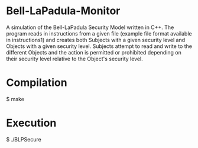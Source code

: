 # Bell-LaPadula-Monitor
A simulation of the Bell-LaPadula Security Model written in C++. The program reads in instructions from a given file (example file format available in instructions1) and creates both Subjects with a given security level and Objects with a given security level. Subjects attempt to read and write to the different Objects and the action is permitted or prohibited depending on their security level relative to the Object's security level.

# Compilation
  $ make
  
# Execution

  $ ./BLPSecure <filename>
